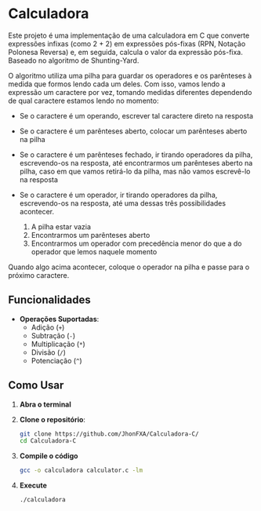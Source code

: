 # Calculadora
Este projeto é uma implementação de uma calculadora em C que converte expressões infixas (como 2 + 2) em expressões pós-fixas 
(RPN, Notação Polonesa Reversa) e, em seguida, calcula o valor da expressão pós-fixa. Baseado no algoritmo de Shunting-Yard.

O algoritmo utiliza uma pilha para guardar os operadores e os parênteses à medida que formos lendo cada um deles. 
Com isso, vamos lendo a expressão um caractere por vez, tomando medidas diferentes dependendo de qual caractere estamos lendo no momento:

- Se o caractere é um operando, escrever tal caractere direto na resposta

- Se o caractere é um parênteses aberto, colocar um parênteses aberto na pilha

- Se o caractere é um parênteses fechado, ir tirando operadores da pilha, escrevendo-os na resposta, até encontrarmos um parênteses aberto na pilha, caso em que vamos retirá-lo da pilha, mas não vamos escrevê-lo na resposta

- Se o caractere é um operador, ir tirando operadores da pilha, escrevendo-os na resposta, até uma dessas três possibilidades acontecer.
  1. A pilha estar vazia
  2. Encontrarmos um parênteses aberto
  3. Encontrarmos um operador com precedência menor do que a do operador que lemos naquele momento

 Quando algo acima acontecer, coloque o operador na pilha e passe para o próximo caractere.



## Funcionalidades

- **Operações Suportadas**:
  - Adição (`+`)
  - Subtração (`-`)
  - Multiplicação (`*`)
  - Divisão (`/`)
  - Potenciação (`^`)
  
## Como Usar
1. **Abra o terminal**

2. **Clone o repositório**:
   ```sh
   git clone https://github.com/JhonFXA/Calculadora-C/
   cd Calculadora-C

3. **Compile o código**
   ```sh
   gcc -o calculadora calculator.c -lm
4. **Execute**
   ```
   ./calculadora
